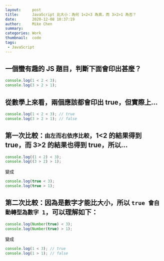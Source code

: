```yaml
---
layout:     post
title:      JavaScript 比大小：為何 1<2<3 為真，而 3>2>1 為否？
date:       2020-12-08 10:37:19
author:     Mike Chen
summary:    
categories: Work
thumbnail:  code
tags:
 - JavaScript
---
```



## 一個蠻有趣的 JS 題目，判斷下面會印出甚麼？

```js
console.log(1 < 2 < 3);
console.log(3 > 2 > 1);
```

## 從數學上來看，兩個應該都會印出 true，但實際上...

```js
console.log(1 < 2 < 3); // true
console.log(3 > 2 > 1); // false
```

## 第一次比較：`由左而右依序比較`，1<2 的結果得到 true，而 3>2 的結果也得到 true，所以...

```js
console.log((1 < 2) < 3);
console.log((3 > 2) > 1);
```

變成

```js
console.log(true < 3);
console.log(true > 1);
```

## 第二次比較：因為是數字才能比大小，所以 `true 會自動轉型為數字 1`，可以理解如下：

```js
console.log(Number(true) < 3);
console.log(Number(true) > 1);
```

變成

```js
console.log(1 < 3); // true
console.log(1 > 1); // false
```
